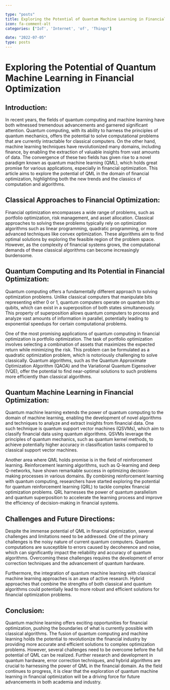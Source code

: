 ```yaml
---

type: "posts"
title: Exploring the Potential of Quantum Machine Learning in Financial Optimization
icon: fa-comment-alt
categories: ["IoT', 'Internet', 'of', 'Things"]

date: "2022-07-05"
type: posts
---
```





# Exploring the Potential of Quantum Machine Learning in Financial Optimization

## Introduction:

In recent years, the fields of quantum computing and machine learning have both witnessed tremendous advancements and garnered significant attention. Quantum computing, with its ability to harness the principles of quantum mechanics, offers the potential to solve computational problems that are currently intractable for classical computers. On the other hand, machine learning techniques have revolutionized many domains, including finance, by enabling the extraction of valuable insights from vast amounts of data. The convergence of these two fields has given rise to a novel paradigm known as quantum machine learning (QML), which holds great promise for various applications, especially in financial optimization. This article aims to explore the potential of QML in the domain of financial optimization, highlighting both the new trends and the classics of computation and algorithms.

## Classical Approaches to Financial Optimization:

Financial optimization encompasses a wide range of problems, such as portfolio optimization, risk management, and asset allocation. Classical approaches to solving these problems typically rely on optimization algorithms such as linear programming, quadratic programming, or more advanced techniques like convex optimization. These algorithms aim to find optimal solutions by exploring the feasible region of the problem space. However, as the complexity of financial systems grows, the computational demands of these classical algorithms can become increasingly burdensome.

## Quantum Computing and Its Potential in Financial Optimization:

Quantum computing offers a fundamentally different approach to solving optimization problems. Unlike classical computers that manipulate bits representing either 0 or 1, quantum computers operate on quantum bits or qubits, which can exist in a superposition of both states simultaneously. This property of superposition allows quantum computers to process and analyze vast amounts of information in parallel, potentially leading to exponential speedups for certain computational problems.

One of the most promising applications of quantum computing in financial optimization is portfolio optimization. The task of portfolio optimization involves selecting a combination of assets that maximizes the expected return while minimizing the risk. This problem can be formulated as a quadratic optimization problem, which is notoriously challenging to solve classically. Quantum algorithms, such as the Quantum Approximate Optimization Algorithm (QAOA) and the Variational Quantum Eigensolver (VQE), offer the potential to find near-optimal solutions to such problems more efficiently than classical algorithms.

## Quantum Machine Learning in Financial Optimization:

Quantum machine learning extends the power of quantum computing to the domain of machine learning, enabling the development of novel algorithms and techniques to analyze and extract insights from financial data. One such technique is quantum support vector machines (QSVMs), which aim to classify financial data using quantum algorithms. QSVMs leverage the principles of quantum mechanics, such as quantum kernel methods, to achieve potentially higher accuracy in classification tasks compared to classical support vector machines.

Another area where QML holds promise is in the field of reinforcement learning. Reinforcement learning algorithms, such as Q-learning and deep Q-networks, have shown remarkable success in optimizing decision-making processes in various domains. By combining reinforcement learning with quantum computing, researchers have started exploring the potential for quantum reinforcement learning (QRL) to tackle complex financial optimization problems. QRL harnesses the power of quantum parallelism and quantum superposition to accelerate the learning process and improve the efficiency of decision-making in financial systems.

## Challenges and Future Directions:

Despite the immense potential of QML in financial optimization, several challenges and limitations need to be addressed. One of the primary challenges is the noisy nature of current quantum computers. Quantum computations are susceptible to errors caused by decoherence and noise, which can significantly impact the reliability and accuracy of quantum algorithms. Overcoming these challenges requires the development of error correction techniques and the advancement of quantum hardware.

Furthermore, the integration of quantum machine learning with classical machine learning approaches is an area of active research. Hybrid approaches that combine the strengths of both classical and quantum algorithms could potentially lead to more robust and efficient solutions for financial optimization problems.

## Conclusion:

Quantum machine learning offers exciting opportunities for financial optimization, pushing the boundaries of what is currently possible with classical algorithms. The fusion of quantum computing and machine learning holds the potential to revolutionize the financial industry by providing more accurate and efficient solutions to complex optimization problems. However, several challenges need to be overcome before the full potential of QML can be realized. Further research and development in quantum hardware, error correction techniques, and hybrid algorithms are crucial to harnessing the power of QML in the financial domain. As the field continues to progress, it is clear that the exploration of quantum machine learning in financial optimization will be a driving force for future advancements in both academia and industry.